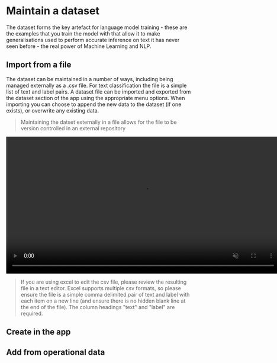 # Maintain a dataset
The dataset forms the key artefact for language model training - these are the examples that you train the model with that allow it to make generalisations used to perform accurate inference on text it has never seen before - the real power of Machine Learning and NLP.  

## Import from a file
The dataset can be maintained in a number of ways, including being managed externally as a .csv file. For text classification the file is a simple list of text and label pairs. A dataset file can be imported and exported from the dataset section of the app using the appropriate menu options. When importing you can choose to append the new data to the dataset (if one exists), or overwrite any existing data. 

>Maintaining the datset externally in a file allows for the file to be version controlled in an external repository

<video autoplay muted loop width="740" controls>
  <source src="../video/import-dataset.mp4" type="video/mp4"/>
  Your browser does not support the video tag.
</video>

>If you are using excel to edit the csv file, please review the resulting file in a text editor. Excel supports multiple csv formats, so please ensure the file is a simple comma delimited pair of text and label with each item on a new line (and ensure there is no hidden blank line at the end of the file). The column headings "text" and "label" are required.

## Create in the app

## Add from operational data